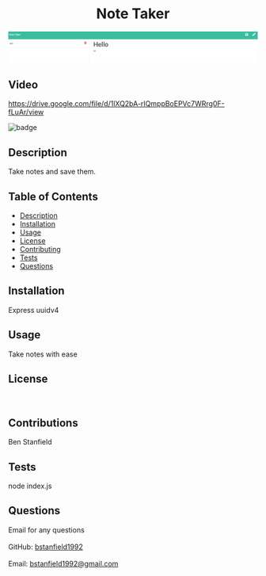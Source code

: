 
<h1 align="center">Note Taker</h1>

![Screenshot](./screenshot/NoteTaking.png)

## Video
https://drive.google.com/file/d/1lXQ2bA-rIQmppBoEPVc7WRrg0F-fLuAr/view

![badge](https://img.shields.io/badge/license-MIT-brightgreen)<br />
## Description
Take notes and save them.

## Table of Contents
- [Description](#description)
- [Installation](#installation)
- [Usage](#usage)
- [License](#license)
- [Contributing](#contributing)
- [Tests](#tests)
- [Questions](#questions)

## Installation
Express
uuidv4

## Usage
Take notes with ease

## License

<br />

## Contributions
Ben Stanfield
## Tests
node index.js
## Questions
Email for any questions<br />
<br />
GitHub: [bstanfield1992](https://github.com/bstanfield1992)<br />
<br />
Email: bstanfield1992@gmail.com<br /><br />
    
